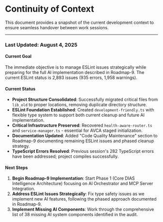 # Continuity of Context
This document provides a snapshot of the current development context to ensure seamless handover between work sessions.

---

### **Last Updated: August 4, 2025**

#### **Current Goal**
The immediate objective is to manage ESLint issues strategically while preparing for the full AI implementation described in Roadmap-9. The current ESLint status is 2,893 issues (935 errors, 1,958 warnings).

#### **Current Status**

*   **Project Structure Consolidated**: Successfully migrated critical files from `lib_old` to proper locations, removing duplicate directory structure.
*   **ESLint Foundation Established**: Created `development-friendly.ts` with flexible type system to support both current cleanup and future AI implementation.
*   **Critical Infrastructure Preserved**: Recovered `health-aware-router.ts` and `service-manager.ts` - essential for AVCA staged initialization.
*   **Documentation Updated**: Added "Code Quality Maintenance" section to Roadmap-9 documenting remaining ESLint issues and phased cleanup strategy.
*   **TypeScript Errors Resolved**: Previous session's 282 TypeScript errors have been addressed; project compiles successfully.

#### **Next Steps**

1.  **Begin Roadmap-9 Implementation**: Start Phase 1 (Core DIAS Intelligence Architecture) focusing on AI Orchestrator and MCP Server Integration.
2.  **Address ESLint Issues Strategically**: Fix type safety issues as we implement new AI features, following the phased approach documented in Roadmap-9.
3.  **Implement Missing AI Components**: Work through the comprehensive list of 38 missing AI system components identified in the audit.
